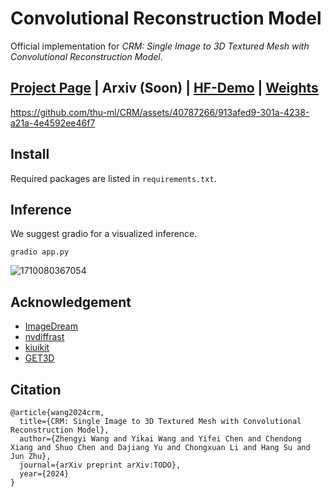 # Convolutional Reconstruction Model

Official implementation for *CRM: Single Image to 3D Textured Mesh with Convolutional Reconstruction Model*.

## [Project Page](https://ml.cs.tsinghua.edu.cn/~zhengyi/CRM/) | Arxiv (Soon) | [HF-Demo](https://huggingface.co/spaces/Zhengyi/CRM) | [Weights](https://huggingface.co/Zhengyi/CRM)


https://github.com/thu-ml/CRM/assets/40787266/913afed9-301a-4238-a21a-4e4592ee46f7


## Install

Required packages are listed in `requirements.txt`.

## Inference

We suggest gradio for a visualized inference.

```
gradio app.py
```

![1710080367054](https://github.com/thu-ml/CRM/assets/40787266/d8cf6dcc-00aa-4c3f-8125-4fb7950face9)

## Acknowledgement
- [ImageDream](https://github.com/bytedance/ImageDream)
- [nvdiffrast](https://github.com/NVlabs/nvdiffrast)
- [kiuikit](https://github.com/ashawkey/kiuikit)
- [GET3D](https://github.com/nv-tlabs/GET3D)

## Citation

```
@article{wang2024crm,
  title={CRM: Single Image to 3D Textured Mesh with Convolutional Reconstruction Model},
  author={Zhengyi Wang and Yikai Wang and Yifei Chen and Chendong Xiang and Shuo Chen and Dajiang Yu and Chongxuan Li and Hang Su and Jun Zhu},
  journal={arXiv preprint arXiv:TODO},
  year={2024}
}
```
